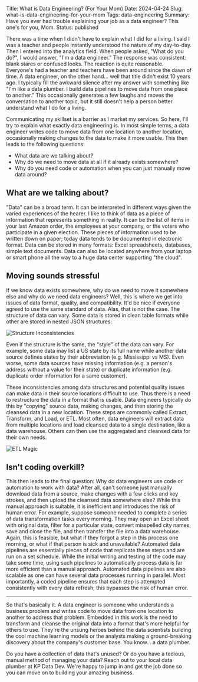 Title: What is Data Engineering? (For Your Mom)
Date: 2024-04-24
Slug: what-is-data-engineering-for-your-mom
Tags: data-engineering
Summary: Have you ever had trouble explaining your job as a data engineer? This one's for you, Mom.
Status: published

There was a time when I didn't have to explain what I did for a living. I said I was a teacher and people instantly understood the nature of my day-to-day. Then I entered into the analytics field. When people asked, "What do you do?", I would answer, "I'm a data engineer." The response was consistent: blank stares or confused looks. The reaction is quite reasonable. Everyone's had a teacher and teachers have been around since the dawn of time. A data engineer, on the other hand... well that title didn't exist 10 years ago. I typically fill the awkward silence after my answer with something like "I'm like a data plumber. I build data pipelines to move data from one place to another." This occasionally generates a few laughs and moves the conversation to another topic, but it still doesn't help a person better understand what I do for a living. 

Communicating my skillset is a barrier as I market my services. So here, I'll try to explain what exactly data engineering is. In most simple terms, a data engineer writes code to move data from one location to another location, occasionally making changes to the data to make it more usable. This then leads to the following questions: 

- What data are we talking about?
- Why do we need to move data at all if it already exists somewhere?
- Why do you need code or automation when you can just manually move data around?

## What are we talking about?
"Data" can be a broad term. It can be interpreted in different ways given the varied experiences of the hearer. I like to think of data as a piece of information that represents something in reality. It can be the list of items in your last Amazon order, the employees at your company, or the voters who participate in a given election. These pieces of information used to be written down on paper; today data tends to be documented in electronic format. Data can be stored in many formats: Excel spreadsheets, databases, simple text documents. Data can also be located anywhere from your laptop or smart phone all the way to a huge data center supporting "the cloud".

## Moving sounds stressful
If we know data exists somewhere, why do we need to move it somewhere else and why do we need data engineers? Well, this is where we get into issues of data format, quality, and compatibility. It'd be nice if everyone agreed to use the same standard of data. Alas, that is not the case. The structure of data can vary. Some data is stored in clean table formats while other are stored in nested JSON structures: 

![Structure Inconsistencies](/static/images/post001/TabularVsJson.jpeg)

Even if the structure is the same, the "style" of the data can vary. For example, some data may list a US state by its full name while another data source defines states by their abbreviation (e.g. Mississippi vs MS). Even worse, some data sources have missing information (e.g. a person's address without a value for their state) or duplicate information (e.g. duplicate order information for a same customer). 

These inconsistencies among data structures and potential quality issues can make data in their source locations difficult to use. Thus there is a need to restructure the data in a format that is usable. Data engineers typically do this by "copying" source data, making changes, and then storing the cleansed data in a new location. These steps are commonly called Extract, Transform, and Load, or ETL. 
Most often, data engineers will extract data from multiple locations and load cleansed data to a single destination, like a data warehouse. Others can then use the aggregated and cleansed data for their own needs. 

![ETL Magic](/static/images/post001/ETLMagic.jpeg)

## Isn't coding overkill?
This then leads to the final question: Why do data engineers use code or automation to work with data? After all, can't someone just manually download data from a source, make changes with a few clicks and key strokes, and then upload the cleansed data somewhere else? While this manual approach is suitable, it is inefficient and introduces the risk of human error. For example, suppose someone needed to complete a series of data transformation tasks every morning. They may open an Excel sheet with original data, filter for a particular state, convert misspelled city names, save and close the file, and then transfer the file into a data warehouse. Again, this is feasible, but what if they forgot a step in this process one morning, or what if that person is sick and unavailable? Automated data pipelines are essentially pieces of code that replicate these steps and are run on a set schedule. While the initial writing and testing of the code may take some time, using such pipelines to automatically process data is far more efficient than a manual approach. Automated data pipelines are also scalable as one can have several data processes running in parallel. Most importantly, a coded pipeline ensures that each step is attempted consistently with every data refresh; this bypasses the risk of human error. 

---

So that's basically it. A data engineer is someone who understands a business problem and writes code to move data from one location to another to address that problem. Embedded in this work is the need to transform and cleanse the original data into a format that's more helpful for others to use. They're the unsung heroes behind the data scientists building the cool machine learning models or the analysts making a ground-breaking discovery about the company's customer base. You know... a data plumber. 

Do you have a collection of data that's unused? Or do you have a tedious, manual method of managing your data? Reach out to your local data plumber at KP Data Dev. We're happy to jump in and get the job done so you can move on to building your amazing business. 

